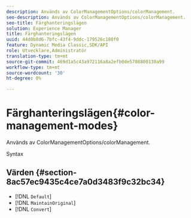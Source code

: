 ```yaml
---
description: Används av ColorManagementOptions/colorManagement.
seo-description: Används av ColorManagementOptions/colorManagement.
seo-title: Färghanteringslägen
solution: Experience Manager
title: Färghanteringslägen
uuid: 44d0b8d6-7bfc-43f4-9ddc-179526c180f0
feature: Dynamic Media Classic,SDK/API
role: Utvecklare,Administratör
translation-type: tm+mt
source-git-commit: 469d1a5c43a972116a8a2efb0de5708800130a99
workflow-type: tm+mt
source-wordcount: '30'
ht-degree: 0%

---
```



# Färghanteringslägen{#color-management-modes}

Används av ColorManagementOptions/colorManagement.

Syntax

## Värden {#section-8ac57ec9435c4ce7a0d3483f9c32bc34}

* [!DNL `Default`]
* [!DNL `MaintainOriginal`]
* [!DNL `Convert`]

